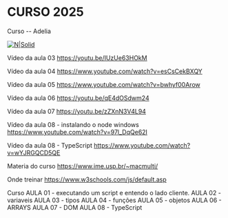 # CURSO 2025


Curso -- Adelia

[![N|Solid](https://images.pexels.com/photos/163157/mario-luigi-figures-funny-163157.jpeg?auto=compress&cs=tinysrgb&dpr=3&h=750&w=1260)](https://github.com/vanderfranco/)


Vídeo da aula 03
https://youtu.be/IUzUe63HOkM

Vídeo da aula 04
https://www.youtube.com/watch?v=esCsCekBXQY

Vídeo da aula 05
https://www.youtube.com/watch?v=bwhyf00Arow

Vídeo da aula 06
https://youtu.be/qE4dOSdwm24

Vídeo da aula 07 
https://youtu.be/zZXnN3V4L94

Vídeo da aula 08 - instalando o node windows
https://www.youtube.com/watch?v=97l_DqQe62I

Vídeo da aula 08 - TypeScript
https://www.youtube.com/watch?v=wYJRGQCD5QE

Materia do curso
https://www.ime.usp.br/~macmulti/

Onde treinar 
https://www.w3schools.com/js/default.asp

Curso
AULA 01 - executando um script e entendo o lado cliente. 
AULA 02 - variaveis
AULA 03 - tipos 
AULA 04 - funções
AULA 05 - objetos
AULA 06 - ARRAYS 
AULA 07 - DOM
AULA 08 - TypeScript
